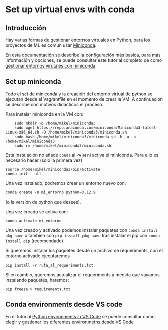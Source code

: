 # Set up virtual envs with conda

## Introducción

Hay varias formas de gestionar entornos virtuales en Python, para los proyectos de ML es común usar [Miniconda](https://docs.anaconda.com/miniconda/).

En esta documentación se describe la configuración más basica, para más información y opciones, se puede consultar este tutorial completo de como [gestionar entornos virutales con miniconda](https://docs.conda.io/projects/conda/en/latest/user-guide/tasks/manage-environments.html)

## Set up miniconda

Todo el set de miniconda y la creación del entorno virtual de python se ejecutan desde el Vagrantfile en el momento de crear la VM. A continuación se describe con motivos didácticos el proceso.

Para instalar miniconda en la VM con:

```console
    sudo mkdir -p /home/mikel/miniconda3
    sudo wget https://repo.anaconda.com/miniconda/Miniconda3-latest-Linux-x86_64.sh -O /home/mikel/miniconda3/miniconda.sh
    sudo bash /home/mikel/miniconda3/miniconda.sh -b -u -p /home/mikel/miniconda3
    sudo rm /home/mikel/miniconda3/miniconda.sh
```

Esta instalación no añade ``conda`` al ``PATH`` ni activa el miniconda. Para ello es necesario hacer (solo la primera vez)
```console
source /home/mikel/miniconda3/bin/activate
conda init --all
```

Una vez instalado, podremos crear un entorno nuevo con:
```console
conda create -n mi_entorno python=3.12.9
```
(o la versión de python que desees).

Una vez creado se activa con:
```console
conda activate mi_entorno
```
Una vez creado y activado podemos instalar paquetes con ``conda install pkg_name`` o tambien con ``pip install pkg_name`` tras instalar el pip con ``conda install pip`` (recomendado)

Si queremos instalar los paquetes desde un archivo de requeriments, con el entorno activado ejecutaremos
```console
pip install -r ruta_al_requeriments.txt
```
Si en cambio, queremos actualizar el requeriments a medida que vayamos instalando paquetes, haremos:
```console
pip freeze > requirements.txt
```


## Conda environments desde VS code

En el tutorial [Python environments in VS Code](https://code.visualstudio.com/docs/python/environments) se puede consultar como elegir y gestionar los diferentes environmetns desde VS Code
